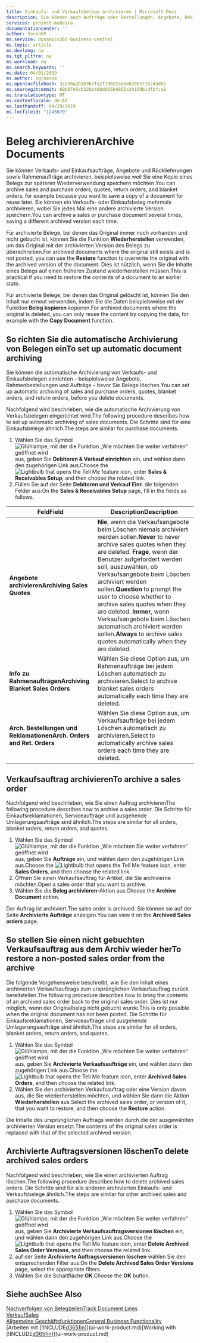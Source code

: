 ```yaml
---
title: Einkaufs- und Verkaufsbelege archivieren | Microsoft Docs
description: Sie können auch Aufträge oder Bestellungen, Angebote, Reklamationen und Rahmenaufträge archivieren, und Sie können den archivierten Beleg verwenden, um den Beleg neu zu erstellen, dass er aus archiviert wurde.
services: project-madeira
documentationcenter: ''
author: SorenGP
ms.service: dynamics365-business-central
ms.topic: article
ms.devlang: na
ms.tgt_pltfrm: na
ms.workload: na
ms.search.keywords: ''
ms.date: 04/01/2019
ms.author: sgroespe
ms.openlocfilehash: 32a50a2b1b967fa2f19022ab6e07865716243d8e
ms.sourcegitcommit: 60b87e5eb32bb408dd65b9855c29159b1dfbfca8
ms.translationtype: HT
ms.contentlocale: de-AT
ms.lasthandoff: 04/29/2019
ms.locfileid: "1245679"
---
```

# <a name="archive-documents"></a><span data-ttu-id="3ede1-103">Beleg archivieren</span><span class="sxs-lookup"><span data-stu-id="3ede1-103">Archive Documents</span></span>
<span data-ttu-id="3ede1-104">Sie können Verkaufs- und Einkaufsaufträge, Angebote und Rücklieferungen sowie Rahmenaufträge archivieren, beispielsweise weil Sie eine Kopie eines Belegs zur späteren Wiederverwendung speichern möchten.</span><span class="sxs-lookup"><span data-stu-id="3ede1-104">You can archive sales and purchase orders, quotes, return orders, and blanket orders, for example because you want to save a copy of a document for reuse later.</span></span> <span data-ttu-id="3ede1-105">Sie können ein Verkaufs- oder Einkaufsbeleg mehrmals archivieren, wobei Sie jedes Mal eine andere archivierte Version speichern.</span><span class="sxs-lookup"><span data-stu-id="3ede1-105">You can archive a sales or purchase document several times, saving a different archived version each time.</span></span>

<span data-ttu-id="3ede1-106">Für archivierte Belege, bei denen das Original immer noch vorhanden und nicht gebucht ist, können Sie die Funktion **Wiederherstellen** verwenden, um das Original mit der archivierten Version des Belegs zu überschreiben.</span><span class="sxs-lookup"><span data-stu-id="3ede1-106">For archived documents where the original still exists and is not posted, you can use the **Restore** function to overwrite the original with the archived version of the document.</span></span> <span data-ttu-id="3ede1-107">Dies ist nützlich, wenn Sie die Inhalte eines Belegs auf einen früheren Zustand wiederherstellen müssen.</span><span class="sxs-lookup"><span data-stu-id="3ede1-107">This is practical if you need to restore the contents of a document to an earlier state.</span></span>

<span data-ttu-id="3ede1-108">Für archivierte Belege, bei denen das Original gelöscht ist, können Sie den Inhalt nur erneut verwenden, indem Sie die Daten beispielsweise mit der Funktion **Beleg kopieren** kopieren.</span><span class="sxs-lookup"><span data-stu-id="3ede1-108">For archived documents where the original is deleted, you can only reuse the content by copying the data, for example with the **Copy Document** function.</span></span>   

## <a name="to-set-up-automatic-document-archiving"></a><span data-ttu-id="3ede1-109">So richten Sie die automatische Archivierung von Belegen ein</span><span class="sxs-lookup"><span data-stu-id="3ede1-109">To set up automatic document archiving</span></span>  
<span data-ttu-id="3ede1-110">Sie können die automatische Archivierung von Verkaufs- und Einkaufsbelegen einrichten – beispielsweise Angebote, Rahmenbestellungen und Aufträge – bevor Sie Belege löschen.</span><span class="sxs-lookup"><span data-stu-id="3ede1-110">You can set up automatic archiving of sales and purchase orders, quotes, blanket orders, and return orders, before you delete documents.</span></span>

<span data-ttu-id="3ede1-111">Nachfolgend wird beschrieben, wie die automatische Archivierung von Verkaufsbelegen eingerichtet wird.</span><span class="sxs-lookup"><span data-stu-id="3ede1-111">The following procedure describes how to set up automatic archiving of sales documents.</span></span> <span data-ttu-id="3ede1-112">Die Schritte sind für eine Einkaufsbelege ähnlich.</span><span class="sxs-lookup"><span data-stu-id="3ede1-112">The steps are similar for purchase documents.</span></span>
1.  <span data-ttu-id="3ede1-113">Wählen Sie das Symbol ![Glühlampe, mit der die Funktion „Wie möchten Sie weiter verfahren“ geöffnet wird](media/ui-search/search_small.png "Wie möchten Sie weiter verfahren?") aus, geben Sie **Debitoren & Verkauf einrichten** ein, und wählen dann den zugehörigen Link aus.</span><span class="sxs-lookup"><span data-stu-id="3ede1-113">Choose the ![Lightbulb that opens the Tell Me feature](media/ui-search/search_small.png "Tell me what you want to do") icon, enter **Sales & Receivables Setup**, and then choose the related link.</span></span>
2. <span data-ttu-id="3ede1-114">Füllen Sie auf der Seite **Debitoren und Verkauf Einr.** die folgenden Felder aus:</span><span class="sxs-lookup"><span data-stu-id="3ede1-114">On the **Sales & Receivables Setup** page, fill in the fields as follows.</span></span>

|<span data-ttu-id="3ede1-115">Feld</span><span class="sxs-lookup"><span data-stu-id="3ede1-115">Field</span></span>|<span data-ttu-id="3ede1-116">Description</span><span class="sxs-lookup"><span data-stu-id="3ede1-116">Description</span></span>|
|-----|-----------|
|<span data-ttu-id="3ede1-117">**Angebote archivieren**</span><span class="sxs-lookup"><span data-stu-id="3ede1-117">**Archiving Sales Quotes**</span></span>|<span data-ttu-id="3ede1-118">**Nie**, wenn die Verkaufsangebote beim Löschen niemals archiviert werden sollen.</span><span class="sxs-lookup"><span data-stu-id="3ede1-118">**Never** to never archive sales quotes when they are deleted.</span></span> <span data-ttu-id="3ede1-119">**Frage**, wenn der Benutzer aufgefordert werden soll, auszuwählen, ob Verkaufsangebote beim Löschen archiviert werden sollen.</span><span class="sxs-lookup"><span data-stu-id="3ede1-119">**Question** to prompt the user to choose whether to archive sales quotes when they are deleted.</span></span> <span data-ttu-id="3ede1-120">**Immer**, wenn Verkaufsangebote beim Löschen automatisch archiviert werden sollen.</span><span class="sxs-lookup"><span data-stu-id="3ede1-120">**Always** to archive sales quotes automatically when they are deleted.</span></span>|
|<span data-ttu-id="3ede1-121">**Info zu Rahmenaufträgen**</span><span class="sxs-lookup"><span data-stu-id="3ede1-121">**Archiving Blanket Sales Orders**</span></span>|<span data-ttu-id="3ede1-122">Wählen Sie diese Option aus, um Rahmenaufträge bei jedem Löschen automatisch zu archivieren.</span><span class="sxs-lookup"><span data-stu-id="3ede1-122">Select to archive blanket sales orders automatically each time they are deleted.</span></span>|
|<span data-ttu-id="3ede1-123">**Arch. Bestellungen und Reklamationen**</span><span class="sxs-lookup"><span data-stu-id="3ede1-123">**Arch. Orders and Ret. Orders**</span></span>|<span data-ttu-id="3ede1-124">Wählen Sie diese Option aus, um Verkaufsaufträge bei jedem Löschen automatisch zu archivieren.</span><span class="sxs-lookup"><span data-stu-id="3ede1-124">Select to automatically archive sales orders each time they are deleted.</span></span>|

## <a name="to-archive-a-sales-order"></a><span data-ttu-id="3ede1-125">Verkaufsauftrag archivieren</span><span class="sxs-lookup"><span data-stu-id="3ede1-125">To archive a sales order</span></span>
<span data-ttu-id="3ede1-126">Nachfolgend wird beschrieben, wie Sie einen Auftrag archivieren</span><span class="sxs-lookup"><span data-stu-id="3ede1-126">The following procedure describes how to archive a sales order.</span></span> <span data-ttu-id="3ede1-127">Die Schritte für Einkaufsreklamationen, Serviceaufträge und ausgehende Umlagerungsaufträge sind ähnlich.</span><span class="sxs-lookup"><span data-stu-id="3ede1-127">The steps are similar for all orders, blanket orders, return orders, and quotes.</span></span>

1.  <span data-ttu-id="3ede1-128">Wählen Sie das Symbol ![Glühlampe, mit der die Funktion „Wie möchten Sie weiter verfahren“ geöffnet wird](media/ui-search/search_small.png "Wie möchten Sie weiter verfahren?") aus, geben Sie **Aufträge** ein, und wählen dann den zugehörigen Link aus.</span><span class="sxs-lookup"><span data-stu-id="3ede1-128">Choose the ![Lightbulb that opens the Tell Me feature](media/ui-search/search_small.png "Tell me what you want to do") icon, enter **Sales Orders**, and then choose the related link.</span></span>  
2.  <span data-ttu-id="3ede1-129">Öffnen Sie einen Verkaufsauftrag für Artikel, die Sie archivierne möchten.</span><span class="sxs-lookup"><span data-stu-id="3ede1-129">Open a sales order that you want to archive.</span></span>  
3.  <span data-ttu-id="3ede1-130">Wählen Sie die **Beleg archivieren**-Aktion aus.</span><span class="sxs-lookup"><span data-stu-id="3ede1-130">Choose the **Archive Document** action.</span></span>

<span data-ttu-id="3ede1-131">Der Auftrag ist archiviert.</span><span class="sxs-lookup"><span data-stu-id="3ede1-131">The sales order is archived.</span></span> <span data-ttu-id="3ede1-132">Sie können sie auf der Seite **Archivierte Aufträge** anzeigen.</span><span class="sxs-lookup"><span data-stu-id="3ede1-132">You can view it on the **Archived Sales orders** page.</span></span>

## <a name="to-restore-a-non-posted-sales-order-from-the-archive"></a><span data-ttu-id="3ede1-133">So stellen Sie einen nicht gebuchten Verkaufsauftrag aus dem Archiv wieder her</span><span class="sxs-lookup"><span data-stu-id="3ede1-133">To restore a non-posted sales order from the archive</span></span>
<span data-ttu-id="3ede1-134">Die folgende Vorgehensweise beschreibt, wie Sie den Inhalt eines archivierten Verkaufsauftrags zum ursprünglichen Verkaufsauftrag zurück bereitstellen.</span><span class="sxs-lookup"><span data-stu-id="3ede1-134">The following procedure describes how to bring the contents of an archived sales order back to the original sales order.</span></span> <span data-ttu-id="3ede1-135">Dies ist nur möglich, wenn der Originalbeleg nicht gebucht wurde.</span><span class="sxs-lookup"><span data-stu-id="3ede1-135">This is only possible when the original document has not been posted.</span></span> <span data-ttu-id="3ede1-136">Die Schritte für Einkaufsreklamationen, Serviceaufträge und ausgehende Umlagerungsaufträge sind ähnlich.</span><span class="sxs-lookup"><span data-stu-id="3ede1-136">The steps are similar for all orders, blanket orders, return orders, and quotes.</span></span>

1. <span data-ttu-id="3ede1-137">Wählen Sie das Symbol ![Glühlampe, mit der die Funktion „Wie möchten Sie weiter verfahren“ geöffnet wird](media/ui-search/search_small.png "Wie möchten Sie weiter verfahren?") aus, geben Sie **Archivierte Verkaufsaufträge** ein, und wählen dann den zugehörigen Link aus.</span><span class="sxs-lookup"><span data-stu-id="3ede1-137">Choose the ![Lightbulb that opens the Tell Me feature](media/ui-search/search_small.png "Tell me what you want to do") icon, enter **Archived Sales Orders**, and then choose the related link.</span></span>
2. <span data-ttu-id="3ede1-138">Wählen Sie den archivierten Verkaufsauftrag oder eine Version davon aus, die Sie wiederherstellen möchten, und wählen Sie dann die Aktion **Wiederherstellen** aus.</span><span class="sxs-lookup"><span data-stu-id="3ede1-138">Select the archived sales order, or version of it, that you want to restore, and then choose the **Restore** action.</span></span>  

<span data-ttu-id="3ede1-139">Die Inhalte des ursprünglichen Auftrags werden durch die der ausgewählten archivierten Version ersetzt.</span><span class="sxs-lookup"><span data-stu-id="3ede1-139">The contents of the original sales order is replaced with that of the selected archived version.</span></span>

## <a name="to-delete-archived-sales-orders"></a><span data-ttu-id="3ede1-140">Archivierte Auftragsversionen löschen</span><span class="sxs-lookup"><span data-stu-id="3ede1-140">To delete archived sales orders</span></span>
<span data-ttu-id="3ede1-141">Nachfolgend wird beschrieben, wie Sie einen archivierten Auftrag löschen.</span><span class="sxs-lookup"><span data-stu-id="3ede1-141">The following procedure describes how to delete archived sales orders.</span></span> <span data-ttu-id="3ede1-142">Die Schritte sind für alle anderen archivierten Einkaufs- und Verkaufsbelege ähnlich.</span><span class="sxs-lookup"><span data-stu-id="3ede1-142">The steps are similar for other archived sales and purchase documents.</span></span>

1.  <span data-ttu-id="3ede1-143">Wählen Sie das Symbol ![Glühlampe, mit der die Funktion „Wie möchten Sie weiter verfahren“ geöffnet wird](media/ui-search/search_small.png "Wie möchten Sie weiter verfahren?") aus, geben Sie **Archivierte Verkaufsauftragsversionen löschen** ein, und wählen dann den zugehörigen Link aus.</span><span class="sxs-lookup"><span data-stu-id="3ede1-143">Choose the ![Lightbulb that opens the Tell Me feature](media/ui-search/search_small.png "Tell me what you want to do") icon, enter **Delete Archived Sales Order Versions**, and then choose the related link.</span></span>  
2.  <span data-ttu-id="3ede1-144">auf der Seite **Archivierte Auftragsversionen löschen** wählen Sie den entsprechenden Filter aus.</span><span class="sxs-lookup"><span data-stu-id="3ede1-144">On the **Delete Archived Sales Order Versions** page, select the appropriate filters.</span></span>  
3.  <span data-ttu-id="3ede1-145">Wählen Sie die Schaltfläche **OK**.</span><span class="sxs-lookup"><span data-stu-id="3ede1-145">Choose the **OK** button.</span></span>

## <a name="see-also"></a><span data-ttu-id="3ede1-146">Siehe auch</span><span class="sxs-lookup"><span data-stu-id="3ede1-146">See Also</span></span>
[<span data-ttu-id="3ede1-147">Nachverfolgen von Belegzeilen</span><span class="sxs-lookup"><span data-stu-id="3ede1-147">Track Document Lines</span></span>](across-how-to-track-document-lines.md)  
[<span data-ttu-id="3ede1-148">Verkauf</span><span class="sxs-lookup"><span data-stu-id="3ede1-148">Sales</span></span>](sales-manage-sales.md)  
[<span data-ttu-id="3ede1-149">Allgemeine Geschäftsfunktionen</span><span class="sxs-lookup"><span data-stu-id="3ede1-149">General Business Functionality</span></span>](ui-across-business-areas.md)  
<span data-ttu-id="3ede1-150">[Arbeiten mit [!INCLUDE[d365fin](includes/d365fin_md.md)]](ui-work-product.md)</span><span class="sxs-lookup"><span data-stu-id="3ede1-150">[Working with [!INCLUDE[d365fin](includes/d365fin_md.md)]](ui-work-product.md)</span></span>
